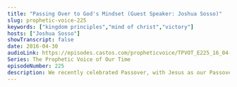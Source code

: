 ```yaml
---
title: "Passing Over to God's Mindset (Guest Speaker: Joshua Sosso)"
slug: prophetic-voice-225
keywords: ["kingdom principles","mind of christ","victory"]
hosts: ["Joshua Sosso"]
showTranscript: false
date: 2016-04-30
audioLink: https://episodes.castos.com/propheticvoice/TPVOT_E225_16_04-30_5-01_Passing_Over_to_God%27s_Mindset.mp3
Series: The Prophetic Voice of Our Time
episodeNumber: 225
description: We recently celebrated Passover, with Jesus as our Passover lamb (and Lord of all!). What a glorious time it was. He is our Passover from the old mindset of the flesh, to the mind of the Spirit, life and peace in His name.
---
```

